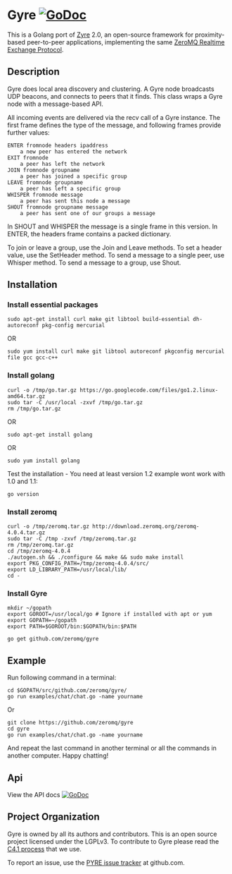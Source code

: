 Gyre [![GoDoc](https://godoc.org/github.com/zeromq/gyre?status.png)](https://godoc.org/github.com/zeromq/gyre)
====

This is a Golang port of [Zyre](zyre.org) 2.0, an open-source framework for proximity-based
peer-to-peer applications, implementing the same [ZeroMQ Realtime Exchange Protocol](http://rfc.zeromq.org/spec:36).

## Description

Gyre does local area discovery and clustering. A Gyre node broadcasts
UDP beacons, and connects to peers that it finds. This class wraps a
Gyre node with a message-based API.

All incoming events are delivered via the recv call of a Gyre instance.
The first frame defines the type of the message, and following
frames provide further values:

    ENTER fromnode headers ipaddress
        a new peer has entered the network
    EXIT fromnode
        a peer has left the network
    JOIN fromnode groupname
        a peer has joined a specific group
    LEAVE fromnode groupname
        a peer has left a specific group
    WHISPER fromnode message
        a peer has sent this node a message
    SHOUT fromnode groupname message
        a peer has sent one of our groups a message

In SHOUT and WHISPER the message is a single frame in this version.
In ENTER, the headers frame contains a packed dictionary.

To join or leave a group, use the Join and Leave methods.
To set a header value, use the SetHeader method. To send a message
to a single peer, use Whisper method. To send a message to a group, use
Shout.

## Installation

### Install essential packages

    sudo apt-get install curl make git libtool build-essential dh-autoreconf pkg-config mercurial

OR

    sudo yum install curl make git libtool autoreconf pkgconfig mercurial file gcc gcc-c++

### Install golang

    curl -o /tmp/go.tar.gz https://go.googlecode.com/files/go1.2.linux-amd64.tar.gz
    sudo tar -C /usr/local -zxvf /tmp/go.tar.gz
    rm /tmp/go.tar.gz

OR

    sudo apt-get install golang

OR

    sudo yum install golang

Test the installation - You need at least version 1.2 example wont work with 1.0 and 1.1:

    go version
    
### Install zeromq

    curl -o /tmp/zeromq.tar.gz http://download.zeromq.org/zeromq-4.0.4.tar.gz
    sudo tar -C /tmp -zxvf /tmp/zeromq.tar.gz
    rm /tmp/zeromq.tar.gz
    cd /tmp/zeromq-4.0.4
    ./autogen.sh && ./configure && make && sudo make install
    export PKG_CONFIG_PATH=/tmp/zeromq-4.0.4/src/
    export LD_LIBRARY_PATH=/usr/local/lib/
    cd -

### Install Gyre

    mkdir ~/gopath
    export GOROOT=/usr/local/go # Ignore if installed with apt or yum
    export GOPATH=~/gopath
    export PATH=$GOROOT/bin:$GOPATH/bin:$PATH

    go get github.com/zeromq/gyre

## Example

Run following command in a terminal:

    cd $GOPATH/src/github.com/zeromq/gyre/
    go run examples/chat/chat.go -name yourname

Or

    git clone https://github.com/zeromq/gyre
    cd gyre
    go run examples/chat/chat.go -name yourname

And repeat the last command in another terminal or all the commands in another computer. Happy chatting!

## Api

View the API docs [![GoDoc](https://godoc.org/github.com/zeromq/gyre?status.png)](https://godoc.org/github.com/zeromq/gyre)

## Project Organization

Gyre is owned by all its authors and contributors. This is an open source
project licensed under the LGPLv3. To contribute to Gyre please read the
[C4.1 process](http://rfc.zeromq.org/spec:22) that we use.

To report an issue, use the [PYRE issue tracker](https://github.com/zeromq/gyre/issues) at github.com.
